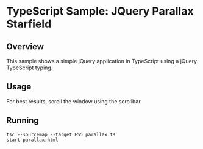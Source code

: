 # TypeScript Sample: JQuery Parallax Starfield 

## Overview

This sample shows a simple jQuery application in TypeScript using a jQuery TypeScript typing.

## Usage

For best results, scroll the window using the scrollbar.  

## Running
```
tsc --sourcemap --target ES5 parallax.ts
start parallax.html
```
